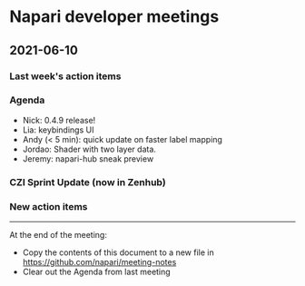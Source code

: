 # Napari developer meetings

## 2021-06-10

### Last week's action items


### Agenda
- Nick: 0.4.9 release!
- Lia: keybindings UI
- Andy (< 5 min): quick update on faster label mapping
- Jordao: Shader with two layer data.
- Jeremy: napari-hub sneak preview


### CZI Sprint Update (now in Zenhub)


### New action items


------

At the end of the meeting:
- Copy the contents of this document to a new file in https://github.com/napari/meeting-notes
- Clear out the Agenda from last meeting
